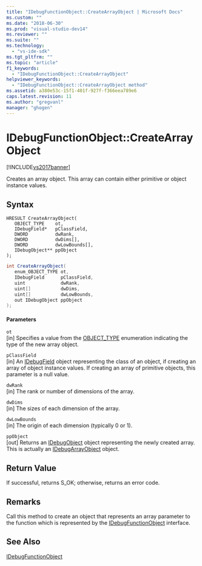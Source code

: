 ```yaml
---
title: "IDebugFunctionObject::CreateArrayObject | Microsoft Docs"
ms.custom: ""
ms.date: "2018-06-30"
ms.prod: "visual-studio-dev14"
ms.reviewer: ""
ms.suite: ""
ms.technology: 
  - "vs-ide-sdk"
ms.tgt_pltfrm: ""
ms.topic: "article"
f1_keywords: 
  - "IDebugFunctionObject::CreateArrayObject"
helpviewer_keywords: 
  - "IDebugFunctionObject::CreateArrayObject method"
ms.assetid: a380e53c-15f1-401f-927f-f366eea789e6
caps.latest.revision: 11
ms.author: "gregvanl"
manager: "ghogen"
---
```

# IDebugFunctionObject::CreateArrayObject
[!INCLUDE[vs2017banner](../../../includes/vs2017banner.md)]

Creates an array object. This array can contain either primitive or object instance values.  
  
## Syntax  
  
```cpp#  
HRESULT CreateArrayObject(   
   OBJECT_TYPE    ot,  
   IDebugField*   pClassField,  
   DWORD          dwRank,  
   DWORD          dwDims[],  
   DWORD          dwLowBounds[],  
   IDebugObject** ppObject  
);  
```  
  
```csharp  
int CreateArrayObject(  
   enum_OBJECT_TYPE ot,   
   IDebugField      pClassField,   
   uint             dwRank,   
   uint[]           dwDims,   
   uint[]           dwLowBounds,   
   out IDebugObject ppObject  
);  
```  
  
#### Parameters  
 `ot`  
 [in] Specifies a value from the [OBJECT_TYPE](../../../extensibility/debugger/reference/object-type.md) enumeration indicating the type of the new array object.  
  
 `pClassField`  
 [in] An [IDebugField](../../../extensibility/debugger/reference/idebugfield.md) object representing the class of an object, if creating an array of object instance values. If creating an array of primitive objects, this parameter is a null value.  
  
 `dwRank`  
 [in] The rank or number of dimensions of the array.  
  
 `dwDims`  
 [in] The sizes of each dimension of the array.  
  
 `dwLowBounds`  
 [in] The origin of each dimension (typically 0 or 1).  
  
 `ppObject`  
 [out] Returns an [IDebugObject](../../../extensibility/debugger/reference/idebugobject.md) object representing the newly created array. This is actually an [IDebugArrayObject](../../../extensibility/debugger/reference/idebugarrayobject.md) object.  
  
## Return Value  
 If successful, returns S_OK; otherwise, returns an error code.  
  
## Remarks  
 Call this method to create an object that represents an array parameter to the function which is represented by the [IDebugFunctionObject](../../../extensibility/debugger/reference/idebugfunctionobject.md) interface.  
  
## See Also  
 [IDebugFunctionObject](../../../extensibility/debugger/reference/idebugfunctionobject.md)

